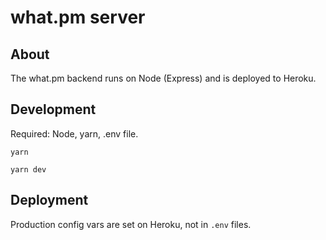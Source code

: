 # what.pm server
## About
The what.pm backend runs on Node (Express) and is deployed to Heroku. 

## Development
Required: Node, yarn, .env file.

`yarn`

`yarn dev`

## Deployment
Production config vars are set on Heroku, not in `.env` files. 
